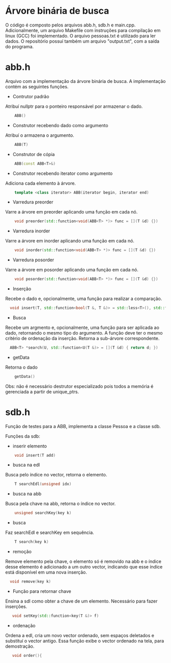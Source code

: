 # Árvore binária de busca
O código é composto pelos arquivos abb.h, sdb.h e main.cpp. Adicionalmente, um arquivo Makefile com instruções para compilação em linux (GCC) foi implementado. O arquivo pessoas.txt é utilizado para ler dados. O repositório possuí também um arquivo "output.txt", com a saída do programa.

# abb.h
Arquivo com a implementação da árvore binária de busca. A implementação contém as seguintes funções.

- Contrutor padrão

Atribuí nullptr para o ponteiro responsável por armazenar o dado.
```cpp
    ABB()
```

- Construtor recebendo dado como argumento

Atribuí o armazena o argumento.
```cpp
    ABB(T)
```

- Construtor de cópia
```cpp
    ABB(const ABB<T>&)
```

- Construtor recebendo iterator como argumento

Adiciona cada elemento à árvore.
```cpp
    template <class iterator> ABB(iterator begin, iterator end)
```

- Varredura preorder

Varre a árvore em preorder aplicando uma função em cada nó.
```cpp
    void preorder(std::function<void(ABB<T> *)> func = [](T &d) {}) 
```
- Varredura inorder

Varre a árvore em inorder aplicando uma função em cada nó.
```cpp
    void inorder(std::function<void(ABB<T> *)> func = [](T &d) {}) 
```

- Varredura posorder

Varre a árvore em posorder aplicando uma função em cada nó.
```cpp
    void posorder(std::function<void(ABB<T> *)> func = [](T &d) {}) 
```

- Inserção

Recebe o dado e, opcionalmente, uma função para realizar a comparação.
```cpp
  void insert(T, std::function<bool(T &, T &)> = std::less<T>(), std::function<bool(T &, T &)> = std::greater<T>())
```

- Busca

Recebe um argmento e, opcionalmente, uma função para ser aplicada ao dado, retornando o mesmo tipo do argumento. A função deve ter o mesmo critério de ordenação da inserção. Retorna a sub-árvore correspondente.
```cpp
  ABB<T> *search(U, std::function<U(T &)> = [](T &d) { return d; })
```

- getData

Retorna o dado
```cpp
    getData()
```

Obs: não é necessário destrutor especializado pois todos a memória é gerenciada a partir de unique_ptrs.

# sdb.h
Função de testes para a ABB, implementa a classe Pessoa e a classe sdb.

Funções da sdb:
- inserir elemento
```cpp
    void insert(T add)
```

- busca na edl

Busca pelo índice no vector, retorna o elemento.
```cpp
    T searchEdl(unsigned idx)
```

- busca na abb

Busca pela chave na abb, retorna o índice no vector.
```cpp
    unsigned searchKey(key k)
```

- busca

Faz searchEdl e searchKey em sequência.
```cpp
    T search(key k) 
```

- remoção

Remove elemento pela chave, o elemento só é removido na abb e o índice desse elemento é adicionado a um outro vector, indicando que esse índice está disponível em uma nova inserção.
```cpp
  void remove(key k)
```

- Função para retornar chave

Ensina a sdl como obter a chave de um elemento. Necessário para fazer inserções.
```cpp
   void setKey(std::function<key(T &)> f)
```

- ordenação

Ordena a edl, cria um novo vector ordenado, sem espaços deletados e substituí o vector antigo. Essa função exibe o vector ordenado na tela, para demostração.
```cpp
   void order(){
```
